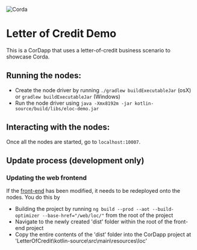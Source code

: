 ![Corda](https://www.corda.net/wp-content/uploads/2016/11/fg005_corda_b.png)

# Letter of Credit Demo

This is a CorDapp that uses a letter-of-credit business scenario to showcase Corda.

## Running the nodes:

* Create the node driver by running `./gradlew buildExecutableJar` (osX) or `gradlew buildExecutableJar` (Windows)
* Run the node driver using `java -Xmx8192m -jar kotlin-source/build/libs/eloc-demo.jar`

## Interacting with the nodes:

Once all the nodes are started, go to `localhost:10007`.

## Update process (development only)

### Updating the web frontend

If the [front-end](https://github.com/corda/LetterOfCreditWeb) has been modified, it needs to be redeployed onto the nodes. You do this by

* Building the project by running `ng build --prod --aot --build-optimizer --base-href="/web/loc/"` from the root of the project
* Navigate to the newly created 'dist' folder within the root of the front-end project
* Copy the entire contents of the 'dist' folder into the CorDapp project at 'LetterOfCredit\kotlin-source\src\main\resources\loc'
